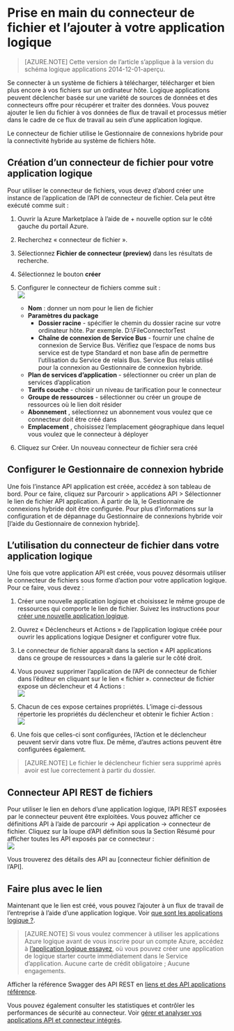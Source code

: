 <properties
    pageTitle="L’utilisation du connecteur de fichier dans les applications logique | Service d’application Microsoft Azure"
    description="Comment créer et configurer le connecteur de fichier ou une application API et l’utiliser dans une application logique dans le Service d’application Azure"
    authors="rajeshramabathiran"
    manager="erikre"
    editor=""
    services="logic-apps"
    documentationCenter=""/>

<tags
    ms.service="logic-apps"
    ms.workload="integration"
    ms.tgt_pltfrm="na"
    ms.devlang="na"
    ms.topic="article"
    ms.date="09/01/2016"
    ms.author="rajram"/>

# <a name="get-started-with-the-file-connector-and-add-it-to-your-logic-app"></a>Prise en main du connecteur de fichier et l’ajouter à votre application logique
>[AZURE.NOTE] Cette version de l’article s’applique à la version du schéma logique applications 2014-12-01-aperçu.

Se connecter à un système de fichiers à télécharger, télécharger et bien plus encore à vos fichiers sur un ordinateur hôte. Logique applications peuvent déclencher basée sur une variété de sources de données et des connecteurs offre pour récupérer et traiter des données. Vous pouvez ajouter le lien du fichier à vos données de flux de travail et processus métier dans le cadre de ce flux de travail au sein d’une application logique. 

Le connecteur de fichier utilise le Gestionnaire de connexions hybride pour la connectivité hybride au système de fichiers hôte.

## <a name="creating-a-file-connector-for-your-logic-app"></a>Création d’un connecteur de fichier pour votre application logique ##
Pour utiliser le connecteur de fichiers, vous devez d’abord créer une instance de l’application de l’API de connecteur de fichier. Cela peut être exécuté comme suit :

1.  Ouvrir la Azure Marketplace à l’aide de + nouvelle option sur le côté gauche du portail Azure.
2.  Recherchez « connecteur de fichier ».
3.  Sélectionnez **Fichier de connecteur (preview)** dans les résultats de recherche.
4.  Sélectionnez le bouton **créer**
5.  Configurer le connecteur de fichiers comme suit :  
![][1]

    - **Nom** : donner un nom pour le lien de fichier
    - **Paramètres du package**
        - **Dossier racine** - spécifier le chemin du dossier racine sur votre ordinateur hôte. Par exemple. D:\FileConnectorTest
        - **Chaîne de connexion de Service Bus** - fournir une chaîne de connexion de Service Bus. Vérifiez que l’espace de noms bus service est de type Standard et non base afin de permettre l’utilisation du Service de relais Bus.  Service Bus relais utilisé pour la connexion au Gestionnaire de connexion hybride.
    - **Plan de services d’application** - sélectionner ou créer un plan de services d’application
    - **Tarifs couche** - choisir un niveau de tarification pour le connecteur
    - **Groupe de ressources** - sélectionner ou créer un groupe de ressources où le lien doit résider
    - **Abonnement** , sélectionnez un abonnement vous voulez que ce connecteur doit être créé dans
    - **Emplacement** , choisissez l’emplacement géographique dans lequel vous voulez que le connecteur à déployer

4. Cliquez sur Créer. Un nouveau connecteur de fichier sera créé

## <a name="configure-hybrid-connection-manager"></a>Configurer le Gestionnaire de connexion hybride ##
Une fois l’instance API application est créée, accédez à son tableau de bord.  Pour ce faire, cliquez sur Parcourir > applications API > Sélectionner le lien de fichier API application.  À partir de là, le Gestionnaire de connexions hybride doit être configurée.
Pour plus d’informations sur la configuration et de dépannage du Gestionnaire de connexions hybride voir [l’aide du Gestionnaire de connexion hybride].

## <a name="using-the-file-connector-in-your-logic-app"></a>L’utilisation du connecteur de fichier dans votre application logique ##
Une fois que votre application API est créée, vous pouvez désormais utiliser le connecteur de fichiers sous forme d’action pour votre application logique. Pour ce faire, vous devez :

1.  Créer une nouvelle application logique et choisissez le même groupe de ressources qui comporte le lien de fichier. Suivez les instructions pour [créer une nouvelle application logique].

2.  Ouvrez « Déclencheurs et Actions » de l’application logique créée pour ouvrir les applications logique Designer et configurer votre flux.

3.  Le connecteur de fichier apparaît dans la section « API applications dans ce groupe de ressources » dans la galerie sur le côté droit.

4.  Vous pouvez supprimer l’application de l’API de connecteur de fichier dans l’éditeur en cliquant sur le lien « fichier ». connecteur de fichier expose un déclencheur et 4 Actions :  
![][5]

6.  Chacun de ces expose certaines propriétés. L’image ci-dessous répertorie les propriétés du déclencheur et obtenir le fichier Action :  
![][6]

7. Une fois que celles-ci sont configurées, l’Action et le déclencheur peuvent servir dans votre flux. De même, d’autres actions peuvent être configurées également.

> [AZURE.NOTE] Le fichier le déclencheur fichier sera supprimé après avoir est lue correctement à partir du dossier.

## <a name="file-connector-rest-apis"></a>Connecteur API REST de fichiers ##
Pour utiliser le lien en dehors d’une application logique, l’API REST exposées par le connecteur peuvent être exploitées. Vous pouvez afficher ce définitions API à l’aide de parcourir -> Api application -> connecteur de fichier. Cliquez sur la loupe d’API définition sous la Section Résumé pour afficher toutes les API exposés par ce connecteur :  
![][7]

Vous trouverez des détails des API au [connecteur fichier définition de l’API].

## <a name="do-more-with-your-connector"></a>Faire plus avec le lien
Maintenant que le lien est créé, vous pouvez l’ajouter à un flux de travail de l’entreprise à l’aide d’une application logique. Voir [que sont les applications logique ?](app-service-logic-what-are-logic-apps.md).

>[AZURE.NOTE] Si vous voulez commencer à utiliser les applications Azure logique avant de vous inscrire pour un compte Azure, accédez à [l’application logique essayez](https://tryappservice.azure.com/?appservice=logic), où vous pouvez créer une application de logique starter courte immédiatement dans le Service d’application. Aucune carte de crédit obligatoire ; Aucune engagements.

Afficher la référence Swagger des API REST en [liens et des API applications référence](http://go.microsoft.com/fwlink/p/?LinkId=529766).

Vous pouvez également consulter les statistiques et contrôler les performances de sécurité au connecteur. Voir [gérer et analyser vos applications API et connecteur intégrés](app-service-logic-monitor-your-connectors.md).

<!-- Image reference -->
[1]: ./media/app-service-logic-connector-file/img1.PNG
[5]: ./media/app-service-logic-connector-file/img5.PNG
[6]: ./media/app-service-logic-connector-file/img6.PNG
[7]: ./media/app-service-logic-connector-file/img7.PNG

<!-- Links -->
[Créer une nouvelle application logique]: app-service-logic-create-a-logic-app.md
[Connecteur définition API de fichier]: https://msdn.microsoft.com/library/dn936296.aspx
[L’utilisation du Gestionnaire de connexion hybride]: app-service-logic-hybrid-connection-manager.md
